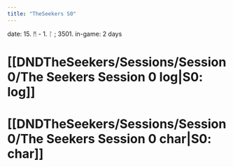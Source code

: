 ```yaml
---
title: "TheSeekers S0"
---
```


date: 15. ᛗ - 1. ᛚ ; 3501. 
in-game: 2 days

# [[DNDTheSeekers/Sessions/Session 0/The Seekers Session 0 log|S0: log]]
# [[DNDTheSeekers/Sessions/Session 0/The Seekers Session 0 char|S0: char]]
